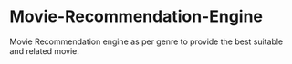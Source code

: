 # Movie-Recommendation-Engine
Movie Recommendation engine as per genre to provide the best suitable and related movie.
